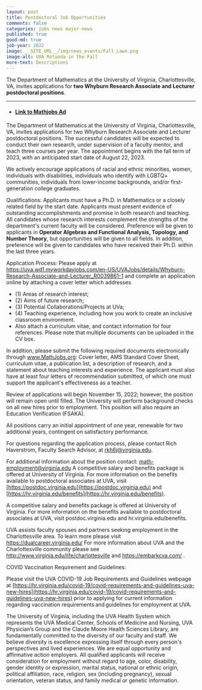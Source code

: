 ```yaml
---
layout: post
title: Postdoctoral Job Opportunities
comments: false
categories: jobs news major-news
published: true
good-md: true
job-year: 2022
image: __SITE_URL__/img/news_events/Fall_Lawn.png
image-alt: UVA Rotunda in the Fall
more-text: Descriptions
---
```


The Department of Mathematics at the University of Virginia, Charlottesville, VA, invites applications for <b>two Whyburn Research Associate and Lecturer postdoctoral positions</b>.

<!--more-->

---

- #### [Link to Mathjobs Ad](https://www.mathjobs.org/jobs/UVa/WRAL2023)

The Department of Mathematics at the University of Virginia, Charlottesville, VA, invites applications for two Whyburn Research Associate and Lecturer postdoctoral positions. The successful candidates will be expected to conduct their own research, under supervision of a faculty mentor, and teach three courses per year. The appointment begins with the fall term of 2023, with an anticipated start date of August 22, 2023.
<p/>


We actively encourage applications of racial and ethnic minorities, women, individuals with disabilities, individuals who identify with LGBTQ+ communities, individuals from lower-income backgrounds, and/or first-generation college graduates.
<p/>


Qualifications: Applicants must have a Ph.D. in Mathematics or a closely related field by the start date. Applicants must present evidence of outstanding accomplishments and promise in both research and teaching. All candidates whose research interests complement the strengths of the department's current faculty will be considered. Preference will be given to applicants in <b>Operator Algebras and Functional Analysis, Topology, and Number Theory</b>, but opportunities will be given to all fields. In addition, preference will be given to candidates who have received their Ph.D. within the last three years.
<p/>


Application Process: Please apply at 
<a href="https://uva.wd1.myworkdayjobs.com/en-US/UVAJobs/details/Whyburn-Research-Associate-and-Lecturer_R0039861-1">https://uva.wd1.myworkdayjobs.com/en-US/UVAJobs/details/Whyburn-Research-Associate-and-Lecturer_R0039861-1</a>
and complete an application online by attaching a cover letter which addresses
<ul>
<li>(1) Areas of research interest;</li>
<li>(2) Aims of future research;</li>
<li>(3) Potential Collaborations/Projects at UVa;</li>
<li>(4) Teaching experience, including how you work to create an inclusive classroom environment.</li>
<li>Also attach a curriculum vitae, and contact information for four references. 
Please note that multiple documents can be uploaded in the CV box.</li>
</ul>
<p/>


In addition, please submit the following required documents electronically through www.MathJobs.org: Cover letter, AMS Standard Cover Sheet, curriculum vitae, a publication list, a description of research, and a statement about teaching interests and experience. The applicant must also have at least four letters of recommendation submitted, of which one must support the applicant's effectiveness as a teacher.
<p/>


Review of applications will begin November 15, 2022; however, the position will remain open until filled. The University will perform background checks on all new hires prior to employment. This position will also require an Education Verification (FSAKA).
<p/>


All positions carry an initial appointment of one year, renewable for two additional years, contingent on satisfactory performance.
<p/>


For questions regarding the application process, please contact Rich Haverstrom, Faculty Search Advisor, at rkh6j@virginia.edu.
<p/>


For additional information about the position contact: math-employment@virginia.edu A competitive salary and benefits package is offered at University of Virginia. For more information on the benefits available to postdoctoral associates at UVA, visit [https://postdoc.virginia.edu](https://postdoc.virginia.edu) and [https://hr.virginia.edu/benefits](https://hr.virginia.edu/benefits).
<p/>


A competitive salary and benefits package is offered at University of Virginia. For more information on the benefits available to postdoctoral associates at UVA, visit postdoc.virginia.edu and hr.virginia.edu/benefits.
<p/>


UVA assists faculty spouses and partners seeking employment in the Charlottesville area. To learn more please visit 
<a href="https://dualcareer.virginia.edu/">https://dualcareer.virginia.edu/</a>
    For more information about UVA and the Charlottesville community please see 
<a href="http://www.virginia.edu/life/charlottesville">http://www.virginia.edu/life/charlottesville</a>
    and 
<a href="https://embarkcva.com/">https://embarkcva.com/</a>
.
<p/>


COVID Vaccination Requirement and Guidelines:

Please visit the UVA COVID-19 Job Requirements and Guidelines webpage at [https://hr.virginia.edu/covid-19/covid-requirements-and-guidelines-uva-new-hires](https://hr.virginia.edu/covid-19/covid-requirements-and-guidelines-uva-new-hires) prior to applying for current information regarding vaccination requirements and guidelines for employment at UVA.
<p/>


The University of Virginia, including the UVA Health System which represents the UVA Medical Center, Schools of Medicine and Nursing, UVA Physician’s Group and the Claude Moore Health Sciences Library, are fundamentally committed to the diversity of our faculty and staff. We believe diversity is excellence expressing itself through every person's perspectives and lived experiences. We are equal opportunity and affirmative action employers. All qualified applicants will receive consideration for employment without regard to age, color, disability, gender identity or expression, marital status, national or ethnic origin, political affiliation, race, religion, sex (including pregnancy), sexual orientation, veteran status, and family medical or genetic information.
